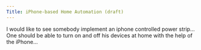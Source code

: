 ```yaml
---
Title: iPhone-based Home Automation (draft)
---
```


I would like to see somebody implement an iphone controlled power strip... One should be able to turn on and off his devices at home with the help of the iPhone...

